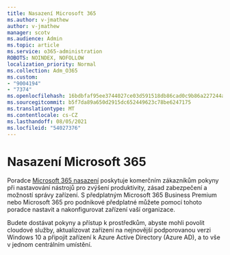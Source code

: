 ```yaml
---
title: Nasazení Microsoft 365
ms.author: v-jmathew
author: v-jmathew
manager: scotv
ms.audience: Admin
ms.topic: article
ms.service: o365-administration
ROBOTS: NOINDEX, NOFOLLOW
localization_priority: Normal
ms.collection: Adm_O365
ms.custom:
- "9004194"
- "7374"
ms.openlocfilehash: 16bdbfaf95ee3744027ce03d591518db86cad0c9b86a227244a908245501eb6d
ms.sourcegitcommit: b5f7da89a650d2915dc652449623c78be6247175
ms.translationtype: MT
ms.contentlocale: cs-CZ
ms.lasthandoff: 08/05/2021
ms.locfileid: "54027376"
---
```

# <a name="deploy-microsoft-365"></a>Nasazení Microsoft 365

Poradce [Microsoft 365 nasazení](https://go.microsoft.com/fwlink/?linkid=2072646) poskytuje komerčním zákazníkům pokyny při nastavování nástrojů pro zvýšení produktivity, zásad zabezpečení a možností správy zařízení. S předplatným Microsoft 365 Business Premium nebo Microsoft 365 pro podnikové předplatné můžete pomocí tohoto poradce nastavit a nakonfigurovat zařízení vaší organizace.

Budete dostávat pokyny a přístup k prostředkům, abyste mohli povolit cloudové služby, aktualizovat zařízení na nejnovější podporovanou verzi Windows 10 a připojit zařízení k Azure Active Directory (Azure AD), a to vše v jednom centrálním umístění.
